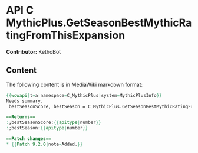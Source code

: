 # API C MythicPlus.GetSeasonBestMythicRatingFromThisExpansion

**Contributor:** KethoBot

## Content

The following content is in MediaWiki markdown format:

```mediawiki
{{wowapi|t=a|namespace=C_MythicPlus|system=MythicPlusInfo}}
Needs summary.
 bestSeasonScore, bestSeason = C_MythicPlus.GetSeasonBestMythicRatingFromThisExpansion()

==Returns==
:;bestSeasonScore:{{apitype|number}}
:;bestSeason:{{apitype|number}}

==Patch changes==
* {{Patch 9.2.0|note=Added.}}
```